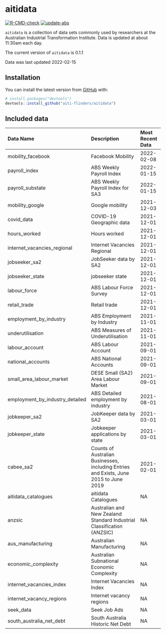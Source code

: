 
<!-- README.md is generated from README.Rmd. Please edit that file -->

# aitidata

<!-- badges: start -->

[![R-CMD-check](https://github.com/aiti-flinders/aitidata/actions/workflows/R-CMD-check.yaml/badge.svg)](https://github.com/aiti-flinders/aitidata/actions/workflows/R-CMD-check.yaml)
[![update-abs](https://github.com/aiti-flinders/aitidata/workflows/update-abs/badge.svg)](https://github.com/aiti-flinders/aitidata/actions)
<!-- badges: end -->

`aitidata` is a collection of data sets commonly used by researchers at
the Australian Industrial Transformation Institute. Data is updated at
about 11:30am each day.

The current version of `aitidata` is 0.1.1

Data was last updated 2022-02-15

## Installation

You can install the latest version from [GitHub](https://github.com/)
with:

``` r
# install.packages("devtools")
devtools::install_github("aiti-flinders/aitidata")
```

## Included data

| Data Name                          | Description                                                                           | Most Recent Data |
| :--------------------------------- | :------------------------------------------------------------------------------------ | :--------------- |
| mobility\_facebook                 | Facebook Mobility                                                                     | 2022-02-08       |
| payroll\_index                     | ABS Weekly Payroll Index                                                              | 2022-01-15       |
| payroll\_substate                  | ABS Weekly Payroll Index for SA3                                                      | 2022-01-15       |
| mobility\_google                   | Google mobility                                                                       | 2021-12-03       |
| covid\_data                        | COVID-19 Geographic data                                                              | 2021-12-01       |
| hours\_worked                      | Hours worked                                                                          | 2021-12-01       |
| internet\_vacancies\_regional      | Internet Vacancies Regional                                                           | 2021-12-01       |
| jobseeker\_sa2                     | JobSeeker data by SA2                                                                 | 2021-12-01       |
| jobseeker\_state                   | jobseeker state                                                                       | 2021-12-01       |
| labour\_force                      | ABS Labour Force Survey                                                               | 2021-12-01       |
| retail\_trade                      | Retail trade                                                                          | 2021-12-01       |
| employment\_by\_industry           | ABS Employment by Industry                                                            | 2021-11-01       |
| underutilisation                   | ABS Measures of Underutilisation                                                      | 2021-11-01       |
| labour\_account                    | ABS Labour Account                                                                    | 2021-09-01       |
| national\_accounts                 | ABS National Accounts                                                                 | 2021-09-01       |
| small\_area\_labour\_market        | DESE Small (SA2) Area Labour Market                                                   | 2021-09-01       |
| employment\_by\_industry\_detailed | ABS Detailed employment by industry                                                   | 2021-08-01       |
| jobkeeper\_sa2                     | JobKeeper data by SA2                                                                 | 2021-03-01       |
| jobkeeper\_state                   | Jobkeeper applications by state                                                       | 2021-03-01       |
| cabee\_sa2                         | Counts of Australian Businesses, including Entries and Exists, June 2015 to June 2019 | 2021-02-01       |
| aitidata\_catalogues               | aitidata Catalogues                                                                   | NA               |
| anzsic                             | Australian and New Zealand Standard Industrial Classification (ANZSIC)                | NA               |
| aus\_manufacturing                 | Australian Manufacturing                                                              | NA               |
| economic\_complexity               | Australian Subnational Economic Complexity                                            | NA               |
| internet\_vacancies\_index         | Internet Vacancies Index                                                              | NA               |
| internet\_vacancy\_regions         | Internet vacancy regions                                                              | NA               |
| seek\_data                         | Seek Job Ads                                                                          | NA               |
| south\_australia\_net\_debt        | South Australia Historic Net Debt                                                     | NA               |
